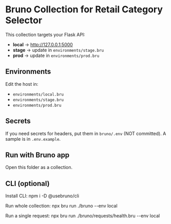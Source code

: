 # Bruno Collection for Retail Category Selector

This collection targets your Flask API:

- **local** → http://127.0.0.1:5000
- **stage** → update in `environments/stage.bru`
- **prod**  → update in `environments/prod.bru`

## Environments
Edit the host in:
- `environments/local.bru`
- `environments/stage.bru`
- `environments/prod.bru`

## Secrets
If you need secrets for headers, put them in `bruno/.env` (NOT committed).
A sample is in `.env.example`.

## Run with Bruno app
Open this folder as a collection.

## CLI (optional)
Install CLI:
  npm i -D @usebruno/cli

Run whole collection:
  npx bru run ./bruno --env local

Run a single request:
  npx bru run ./bruno/requests/health.bru --env local
